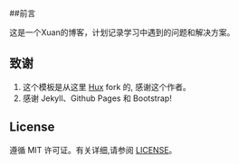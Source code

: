 ##前言

这是一个Xuan的博客，计划记录学习中遇到的问题和解决方案。


## 致谢

1. 这个模板是从这里 [Hux](https://github.com/qiubaiying/qiubaiying.github.io) fork 的, 感谢这个作者。 
2. 感谢 Jekyll、Github Pages 和 Bootstrap!

## License

遵循 MIT 许可证。有关详细,请参阅 [LICENSE](https://github.com/qiubaiying/qiubaiying.github.io/blob/master/LICENSE)。
